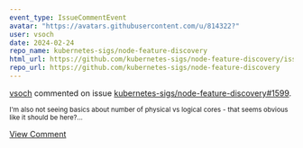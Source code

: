 ```yaml
---
event_type: IssueCommentEvent
avatar: "https://avatars.githubusercontent.com/u/814322?"
user: vsoch
date: 2024-02-24
repo_name: kubernetes-sigs/node-feature-discovery
html_url: https://github.com/kubernetes-sigs/node-feature-discovery/issues/1599
repo_url: https://github.com/kubernetes-sigs/node-feature-discovery
---
```


<a href='https://github.com/vsoch' target='_blank'>vsoch</a> commented on issue <a href='https://github.com/kubernetes-sigs/node-feature-discovery/issues/1599' target='_blank'>kubernetes-sigs/node-feature-discovery#1599</a>.

<small>I'm also not seeing basics about number of physical vs logical cores - that seems obvious like it should be here?...</small>

<a href='https://github.com/kubernetes-sigs/node-feature-discovery/issues/1599' target='_blank'>View Comment</a>